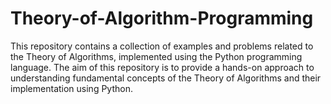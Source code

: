 # Theory-of-Algorithm-Programming
This repository contains a collection of examples and problems related to the Theory of Algorithms, implemented using the Python programming language. The aim of this repository is to provide a hands-on approach to understanding fundamental concepts of the Theory of Algorithms and their implementation using Python.

